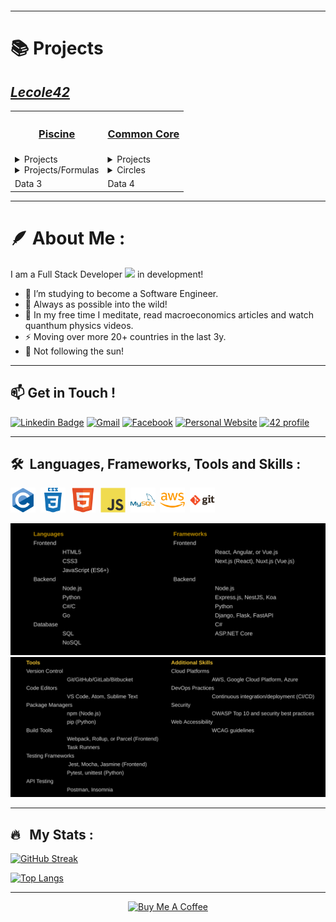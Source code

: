 <!--
**diegonmarcos/diegonmarcos** is a ✨ _special_ ✨ repository because its `README.md` (this file) appears on your GitHub profile.

Here are some ideas to get you started:

- 🔭 I’m currently working on ...
- 🌱 I’m currently learning ...
- 👯 I’m looking to collaborate on ...
- 🤔 I’m looking for help with ...
- 💬 Ask me about ...
- 📫 How to reach me: follow the penguin!
- ⚡ Fun fact: ...
-->
<p align="center"><img src="https://media.giphy.com/media/A06UFEx8jxEwU/giphy.gif?cid=790b761192bw40kszown5q9l04h3c3693aw0uwdfmgzjs5ea&ep=v1_gifs_search&rid=giphy.gif&ct=g" alt="" width="200"></p>


<p align="center"><img src="https://komarev.com/ghpvc/?username=kakbar&style=flat-square&color=blue" alt=""></p>

---


# 📚 Projects

## *[Lecole42](https://github.com/diegonmarcos/L-ecole-42)*

<!DOCTYPE html>
<html>
<head>

</head>
<body>

<table>
  <tr>
    <th> <h3><a href="https://github.com/diegonmarcos/L-ecole-42/tree/main/1.Piscine">Piscine</a></h3></th>
    <th> <h3><a href="https://github.com/diegonmarcos/L-ecole-42/tree/main/2.Common">Common Core</a></h3>
</th>
  </tr>
  <tr>
    <td> 
<details>
<summary>Projects</summary>

* **[Sh00 - Introduction to Sehll commands](https://github.com/diegonmarcos/L-ecole-42/tree/main/1.Piscine)** 
* **[Sh01 - Shell 2](https://github.com/diegonmarcos/L-ecole-42/tree/main/1.Piscine)**
* **[C00 - Introduction to C](https://github.com/diegonmarcos/L-ecole-42/tree/main/1.Piscine)**
* **[C01 - Pointers and If Statements](https://github.com/diegonmarcos/L-ecole-42/tree/main/1.Piscine)**
* **[C02 - Introduction To Strings and Arrays](https://github.com/diegonmarcos/L-ecole-42/tree/main/1.Piscine)**
* **[C03 - String Functions, Manipulation and Concatenation](https://github.com/diegonmarcos/L-ecole-42/tree/main/1.Piscine)**
* **[C04 - Analyzing String Qualities and Manipulating Ints](https://github.com/diegonmarcos/L-ecole-42/tree/main/1.Piscine)**
* **[C05 - Mathematical Concepts in C](https://github.com/diegonmarcos/L-ecole-42/tree/main/1.Piscine)**
* **[C06 - Understanding Argc and Argv](https://github.com/diegonmarcos/L-ecole-42/tree/main/1.Piscine)**
* **[C07 - Memory Allocation](https://github.com/diegonmarcos/L-ecole-42/tree/main/1.Piscine)**
* **[C08 - Structures and Linked Lists](https://github.com/diegonmarcos/L-ecole-42/tree/main/1.Piscine)**
* **[C09 - More Linked Lists and Function Pointers](https://github.com/diegonmarcos/L-ecole-42/tree/main/1.Piscine)**
* **[C10 - Macros and Variadic Functions](https://github.com/diegonmarcos/L-ecole-42/tree/main/1.Piscine)**
* **[C11 - Advanced String Manipulation](https://github.com/diegonmarcos/L-ecole-42/tree/main/1.Piscine)**
* **[C12 - Binary Trees](https://github.com/diegonmarcos/L-ecole-42/tree/main/1.Piscine)**
* **[C13 - Advanced Topics](https://github.com/diegonmarcos/L-ecole-42/tree/main/1.Piscine)**
</details>

<details>
<summary>Projects/Formulas</summary>

<details>
<summary>Shell00 - Intro to Unix</summary>
* **[Sh00](https://github.com/diegonmarcos/L-ecole-42/tree/main/1.Piscine)** 
* **[Sh01](https://github.com/diegonmarcos/L-ecole-42/tree/main/1.Piscine)**
</details>
<details>
<summary>Shell01 - Intro to Unix</summary>
* **[Sh00](https://github.com/diegonmarcos/L-ecole-42/tree/main/1.Piscine)** 
* **[Sh01](https://github.com/diegonmarcos/L-ecole-42/tree/main/1.Piscine)**
</details>


<details>
<summary>C00 - Introduction to C</summary>
* ex00: ft_putchar - Print a Character  
* ex01: ft_print_alphabet - Print the Alphabet  
* ex02: ft_print_reverse_alphabet - Print the Alphabet in Reverse  
* ex03: ft_print_numbers - Print the Numbers 0 to 9  
* ex04: ft_is_negative - Print the Numbers 9 to 0 in Reverse  
* ex05: ft_print_comb - Combine Numbers into Different Double Combinations  
</details>

<details>
<summary>C01 - Pointers and If Statements</summary>
* ex00: ft_ft - Make a Pointer to 42  
* ex01: ft_ultimate_ft - Make a Pointer to a Pointer to a...to 42  
* ex02: ft_swap - Swap Two Values, Using a Temporary Variable  
* ex03: ft_div_mod - Use Div and Mod to Return a Value  
* ex04: ft_ultimate_div_mod - Store Values, Swap Them, use Div and Mod  
* ex05: ft_putstr - Write a String  
* ex06: ft_strlen - Get the Length of a String  
</details>

<details>
<summary>C02 - Introduction To Strings and Arrays</summary>
* ex00: ft_strcpy - Copy a String  
* ex01: ft_strncpy - String Copy With an Unsigned Int  
* ex02: ft_str_is_alpha - Conditional Statements using Arrays  
* ex03: ft_str_is_numeric - Check a String is Numbers  
* ex04: ft_str_is_lowercase - Check a String is Lowercase  
* ex05: ft_str_is_uppercase - Check a String is Uppercase  
* ex06: ft_str_is_printable - Check a String is Printable  
* ex07: ft_strupcase - Make a String Uppercase  
* ex08: ft_strlowcase - Make a String Lowercase  
</details>

<details>
<summary>C03 - String Functions, Manipulation and Concatenation</summary>
* ex00: ft_strcmp - Compare Two Strings, Returning a Value  
* ex01: ft_strncmp - Compare Two Strings, Returning a Value, Using Unsigned Ints  
* ex02: ft_strcat - Concatenate Two Strings  
* ex03: ft_strncat - Concatenate Two Strings, Using Unsigned Ints  
</details>

<details>
<summary>C04 - Analyzing String Qualities and Manipulating Ints</summary>
* ex00: ft_strlen - Get the Length of a String  
* ex01: ft_putstr - Print a String  
* ex02: ft_putnbr - Print Any Number Within The Max / Min Int  
</details>

<details>
<summary>C05 - Mathematical Concepts in C</summary>
* ex00: ft_iterative_factorial - Create a Program that Generates Iterative Factorials  
* ex01: ft_recursive_factorial - Generate Recursive Factorials  
* ex02: ft_iterative_power - Generate Iterative Powers  
* ex03: ft_recursive_power - Generate Recursive Powers  
* ex04: ft_fibonacci - Generate the Fibbonacci Sequence  
* ex05: ft_sqrt - Find the Square Root of a Given Number  
</details>

<details>
<summary>C06 - Understanding Argc and Argv</summary>
* ex00: ft_print_program_name - Print the Name of a Program  
* ex01: ft_print_params - Print Parameters of a Program  
* ex02: ft_rev_params - Print Parameters of a Program in Reverse  
</details>

<details>
<summary>C07 - Memory Allocation</summary>
* ex00: ft_strdup - Duplicate a String  
* ex01: ft_range - Return a Range  
* ex02: ft_ultimate_range - Return the Length of a Range  
* ex03: ft_strjoin - Join Two Strings Together  
</details>

<details>
<summary>C08 - Structures and Linked Lists</summary>
* ex00: ft_create_elem - Create a new element for a linked list.  
* ex01: ft_list_push_front - Add a new element to the beginning of a linked list.  
* ex02: ft_list_size - Calculate the number of elements in a linked list.  
* ex03: ft_list_last - Find the last element of a linked list.  
* ex04: ft_list_push_back - Add a new element to the end of a linked list.  
* ex05: ft_list_reverse - Reverse the order of elements in a linked list.  
</details>
<details>
<summary>C09 - More Linked Lists and Function Pointers</summary>
* ex00: ft_create_list - Create a new linked list with a given number of elements.  
* ex01: ft_foreach - Apply a function to each element of a linked list.  
* ex02: ft_list_remove_if - Remove elements from a linked list based on a condition.  
* ex03: ft_list_merge - Merge two sorted linked lists into one.  
</details>

<details>
<summary>C10 - Macros and Variadic Functions</summary>
* ex00: macros.h - Create a header file with various macros (e.g., MAX, MIN, ABS).  
* ex01: ft_foreach - Implement ft_foreach using a variadic macro.  
* ex02: ft_print_params - Print program arguments using a variadic function.  
</details>

<details>
<summary>C11 - Advanced String Manipulation</summary>
* ex00: ft_split - Split a string into an array of words based on delimiters.  
* ex01: ft_map - Apply a function to each element of a string array, returning a new array.  
* ex02: ft_count_words - Count the number of words in a string.  
* ex03: ft_strtrim - Remove leading and trailing whitespace from a string.  
* ex04: ft_strmapi - Apply a function to each character of a string, with access to the index.  
</details>
<details>
<summary>C12 - Binary Trees</summary>
* ex00: ft_create_node - Create a new node for a binary tree.  
* ex01: ft_tree_insert - Insert a node into a binary search tree.  
* ex02: ft_tree_search - Search for a node in a binary search tree.  
* ex03: ft_tree_apply_infix - Apply a function to each node of a binary tree in infix order.  
* ex04: ft_tree_apply_prefix - Apply a function to each node of a binary tree in prefix order.  
* ex05: ft_tree_apply_postfix - Apply a function to each node of a binary tree in postfix order.  
</details>

<details>
<summary>C13 - Advanced Topics</summary>
* ex00: btree_insert_data - Insert data into a balanced binary tree.  
* ex01: btree_level_count - Count the number of levels in a balanced binary tree.  
* ex02: btree_apply_by_level - Apply a function to each node of a balanced binary tree level by level.  
</details>

</details> 


</td>
    <td>

<details>
<summary>Projects</summary>

- Circle 0 - Library
  - Library
  - Reloaded
- Circle 1 - Algorithms_AI
  - get_next_line
  - Born2BeRoot
  - ft_printf
- Circle 2 - SystemNetwork
  - push_swap
  - pipex_or_minitalk
  - fdf_or_so_long_or_fract-ol
  - Exam Rank 02
- Circle 3 - SystemNetwork
  - Minishell
  - Philosophers
  - - Exam Rank 03 
- Circle 4 - C++/Graphics/SystemNetwork
  - CPP00-04
  - Cub3D_or_MiniRT
  - NetPractice
  - Exam Rank 04
- Circle 5 - C++/SystemNetwork
  - CPP05-09
  - Webserv_or_IRC
  - Inception
  - Exam Rank 05
- Circle 6 - Graphics
  - Transcendence
  - Exam Rank 06
- Circle 7 - ?
</details> 

<details>
<summary>Circles</summary>

* <details>
  <summary>Circle 00</summary>
   Reloaded
   Libft
  </details>
* <details>
  <summary>Circle 01</summary>
    get_next_line,    
    Born2BeRoot,  
    ft_printf.
  </details>
* <details>
  <summary>Circle 02</summary>
   push_swap,
   pipex_or_minitalk,
   fdf_or_so_long_or_fract-ol,
   Exam Rank 02 (Libft). 
  </details>
* <details>
  <summary>Circle 03</summary>
    Minishell,
    Philosophers.
  </details>
* <details>
  <summary>Circle 04</summary>
    CPP 00-04,
    Cub3D_or_MiniRT,
    NetPractice,
    Exam Rank 04 (Minishell (pipex_or_minitalk) / Philosophers).
  </details>
* <details>
  <summary>Circle 05</summary>
    CPP 05-09,
    Webserv_or_ft_IRC,
    Inception,
    Exam Rank 05 (CPP00-04 / Cub3D_or_MiniRT / NetPractice).
  </details>
* <details>
  <summary>Circle 06</summary>
    Transcendence,
    Exam Rank 06 (CPP05-09 / Webserv_or_IRC / Inception).
  </details>
</details>


</td>
  </tr>
  <tr>
    <td>Data 3</td>
    <td>Data 4</td>
  </tr>
</table>

</body>
</html>







---



# 🪶 About Me :

I am a Full Stack Developer <img src="https://media.giphy.com/media/WUlplcMpOCEmTGBtBW/giphy.gif" width="30"> in development!

- 🔭 I’m studying to become a Software Engineer.
- 🌱 Always as possible into the wild!
- 🦆 In my free time I meditate, read macroeconomics articles and watch quanthum physics videos.
- ⚡  Moving over more 20+ countries in the last 3y.
- 🐧 Not following the sun!

---

## 📫 Get in Touch !
[![Linkedin Badge](https://img.shields.io/badge/-diegonmarcos-blue?style=flat&logo=Linkedin&logoColor=white)](https://www.linkedin.com/in/diegonmarcos)
[![Gmail](https://img.shields.io/badge/-Gmail-d95040?style=flat-square&logo=gmail&logoColor=white)](mailto:diegonmarcos@gmail.com)
[![Facebook](https://img.shields.io/badge/-Facebook-3b5998?style=flat-square&logo=facebook&logoColor=white)](https://www.facebook.com/diegonmarcos/)
[![Personal Website](https://img.shields.io/badge/-Personal%20Website-f8f8fa?style=flat-square)](https://diegonmarcos.github.io)
<a href='https://github.com/diegonmarcos' target="_blank"><img alt='42 profile' height="22" src='https://img.shields.io/badge/github-%23121011.svg?style=for-the-badge&logo=github&logoColor=white)](https://github.com/diegonmarcos'/></a>

 ---
 
## 🛠 &nbsp;Languages, Frameworks, Tools and Skills :

<p>
<img src="https://github.com/devicons/devicon/blob/master/icons/c/c-original.svg" title="C" alt="Spring" width="40" height="40"/>&nbsp;
<img src="https://github.com/devicons/devicon/blob/master/icons/css3/css3-plain-wordmark.svg"  title="CSS3" alt="CSS" width="40" height="40"/>&nbsp;
<img src="https://github.com/devicons/devicon/blob/master/icons/html5/html5-original.svg" title="HTML5" alt="HTML" width="40" height="40"/>&nbsp;
<img src="https://github.com/devicons/devicon/blob/master/icons/javascript/javascript-original.svg" title="JavaScript" alt="JavaScript" width="40" height="40"/>&nbsp;
<img src="https://github.com/devicons/devicon/blob/master/icons/mysql/mysql-original-wordmark.svg" title="MySQL"  alt="MySQL" width="40" height="40"/>&nbsp;
<img src="https://github.com/devicons/devicon/blob/master/icons/amazonwebservices/amazonwebservices-plain-wordmark.svg" title="AWS" alt="AWS" width="40" height="40"/>&nbsp;
<img src="https://github.com/devicons/devicon/blob/master/icons/git/git-original-wordmark.svg" title="Git" **alt="Git" width="40" height="40"/>&nbsp;
</p>

![](https://github.com/diegonmarcos/L-ecole-42/blob/aa1b2c1be4094f0c000adb662a6c695acc04d8bc/zimg/img1.png)
![](https://github.com/diegonmarcos/L-ecole-42/blob/e478c87431825324fe7887f78b41b5068304ca71/zimg/img2.png)






---

## 🔥 &nbsp; My Stats :
[![GitHub Streak](http://github-readme-streak-stats.herokuapp.com?user=diegonmarcos&theme=dark&background=000000)](https://git.io/streak-stats)

[![Top Langs](https://github-readme-stats.vercel.app/api/top-langs/?username=diegonmarcos&layout=compact&theme=vision-friendly-dark)](https://github.com/anuraghazra/github-readme-stats)

---

<p align="center"> <a href="https://www.buymeacoffee.com/diegonmarcos" target="_blank"><img src="https://cdn.buymeacoffee.com/buttons/default-orange.png" alt="Buy Me A Coffee" height="41" width="174"></a> </p>


